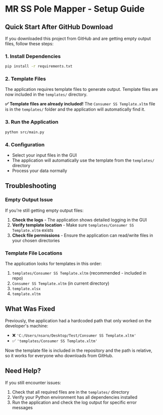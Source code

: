 # MR SS Pole Mapper - Setup Guide

## Quick Start After GitHub Download

If you downloaded this project from GitHub and are getting empty output files, follow these steps:

### 1. Install Dependencies
```bash
pip install -r requirements.txt
```

### 2. Template Files
The application requires template files to generate output. Template files are now included in the `templates/` directory.

**✅ Template files are already included!** The `Consumer SS Template.xltm` file is in the `templates/` folder and the application will automatically find it.

### 3. Run the Application
```bash
python src/main.py
```

### 4. Configuration
- Select your input files in the GUI
- The application will automatically use the template from the `templates/` directory
- Process your data normally

## Troubleshooting

### Empty Output Issue
If you're still getting empty output files:

1. **Check the logs** - The application shows detailed logging in the GUI
2. **Verify template location** - Make sure `templates/Consumer SS Template.xltm` exists
3. **Check file permissions** - Ensure the application can read/write files in your chosen directories

### Template File Locations
The application looks for templates in this order:
1. `templates/Consumer SS Template.xltm` (recommended - included in repo)
2. `Consumer SS Template.xltm` (in current directory)
3. `template.xlsx`
4. `template.xltm`

## What Was Fixed

Previously, the application had a hardcoded path that only worked on the developer's machine:
- ❌ `'C:/Users/nsaro/Desktop/Test/Consumer SS Template.xltm'`
- ✅ `'templates/Consumer SS Template.xltm'`

Now the template file is included in the repository and the path is relative, so it works for everyone who downloads from GitHub.

## Need Help?

If you still encounter issues:
1. Check that all required files are in the `templates/` directory
2. Verify your Python environment has all dependencies installed
3. Run the application and check the log output for specific error messages 